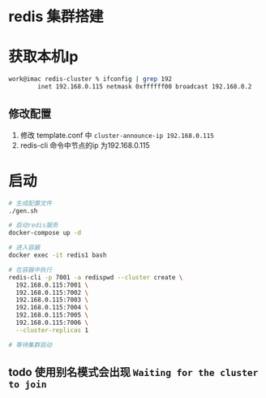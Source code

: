 # redis 集群搭建

# 获取本机Ip

```bash
work@imac redis-cluster % ifconfig | grep 192
        inet 192.168.0.115 netmask 0xffffff00 broadcast 192.168.0.2
```

## 修改配置
 1. 修改 template.conf 中 `cluster-announce-ip 192.168.0.115`
 2. redis-cli 命令中节点的ip 为192.168.0.115

# 启动
```bash
# 生成配置文件
./gen.sh

# 启动redis服务
docker-compose up -d

# 进入容器
docker exec -it redis1 bash

# 在容器中执行
redis-cli -p 7001 -a redispwd --cluster create \
  192.168.0.115:7001 \
  192.168.0.115:7002 \
  192.168.0.115:7003 \
  192.168.0.115:7004 \
  192.168.0.115:7005 \
  192.168.0.115:7006 \
  --cluster-replicas 1

# 等待集群启动
```

## todo 使用别名模式会出现 `Waiting for the cluster to join`